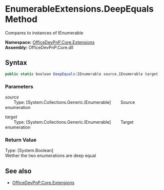 # EnumerableExtensions.DeepEquals Method  
Compares to instances of IEnumerable<T>  

**Namespace:** [OfficeDevPnP.Core.Extensions](OfficeDevPnP.Core.Extensions.md)  
**Assembly:** OfficeDevPnP.Core.dll  
## Syntax
```C#
public static boolean DeepEquals(IEnumerable source,IEnumerable target)
```
### Parameters
*source*  
&emsp;&emsp;Type: [System.Collections.Generic.IEnumerable] 
&emsp;&emsp;Source enumeration  
  
*target*  
&emsp;&emsp;Type: [System.Collections.Generic.IEnumerable] 
&emsp;&emsp;Target enumeration  
  
### Return Value
Type: [System.Boolean]  
Wether the two enumerations are deep equal

## See also
- [OfficeDevPnP.Core.Extensions](OfficeDevPnP.Core.Extensions.md)
